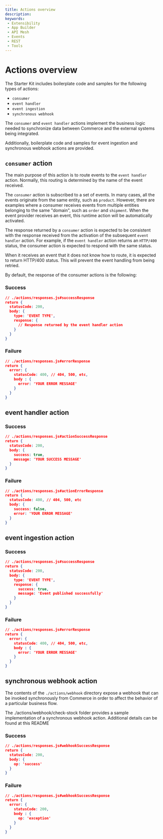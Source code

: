```yaml
---
title: Actions overview
description: 
keywords:
 - Extensibility
 - App Builder
 - API Mesh
 - Events
 - REST
 - Tools
---
```


# Actions overview

The Starter Kit includes boilerplate code and samples for the following types of actions:

* `consumer`
* `event handler`
* `event ingestion`
* `synchronous webhook`

The `consumer` and `event handler` actions implement the business logic needed to synchronize data between Commerce and the external systems being integrated.

Additionally, boilerplate code and samples for event ingestion and synchronous webhook actions are provided.

## `consumer` action

The main purpose of this action is to route events to the `event handler` action. Normally, this routing is determined by the name of the event received.

The `consumer` action is subscribed to a set of events. In many cases, all the events originate from the same entity, such as `product`. However, there are examples where a consumer receives events from multiple entities belonging to the same "domain", such as `order` and `shipment`. When the event provider receives an event, this runtime action will be automatically activated.

The response returned by a `consumer` action is expected to be consistent with the response received from the activation of the subsequent `event handler` action. For example, if the `event handler` action returns an `HTTP/400` status, the consumer action is expected to respond with the same status.

When it receives an event that it does not know how to route, it is expected to return HTTP/400 status. This will prevent the event handling from being retried.

By default, the response of the consumer actions is the following:

<CodeBlock slots="heading, code" repeat="2" languages="JSON, JSON" />

### Success

```json
// ./actions/responses.js#successResponse
return {
  statusCode: 200,
  body: {
    type: 'EVENT TYPE',
    response: {
      // Response returned by the event handler action
    }
  }
}
```

### Failure

```json
// ./actions/responses.js#errorResponse
return {
  error: {
    statusCode: 400, // 404, 500, etc,
    body : {
      error: 'YOUR ERROR MESSAGE'
    }
  }
}
```

## event handler action

<CodeBlock slots="heading, code" repeat="2" languages="JSON, JSON" />

### Success

```json
// ./actions/responses.js#actionSuccessResponse
return {
  statusCode: 200,
  body: {
    success: true,
    message: 'YOUR SUCCESS MESSAGE'
  }
}
```

### Failure

```json
// ./actions/responses.js#actionErrorResponse
return {
  statusCode: 400, // 404, 500, etc
  body: {
    success: false,
    error: 'YOUR ERROR MESSAGE'
  }
}
```

## event ingestion action

<CodeBlock slots="heading, code" repeat="2" languages="JSON, JSON" />

### Success

```json
// ./actions/responses.js#successResponse
return {
  statusCode: 200,
  body: {
    type: 'EVENT TYPE',
    response: {
      success: true,
      message: 'Event published successfully'
    }
  }
}
```

### Failure

```json
// ./actions/responses.js#errorResponse
return {
  error: {
    statusCode: 400, // 404, 500, etc,
    body : {
      error: 'YOUR ERROR MESSAGE'
    }
  }
}
```

## synchronous webhook action

The contents of the `./actions/webhook` directory expose a webhook that can be invoked synchronously from Commerce in order to affect the behavior of a particular business flow.

The ./actions/webhook/check-stock folder provides a sample implementation of a synchronous webhook action. Additional details can be found at this README

<CodeBlock slots="heading, code" repeat="2" languages="JSON, JSON" />

### Success

```json
// ./actions/responses.js#webhookSuccessResponse
return {
  statusCode: 200,
  body: {
    op: 'success'
  }
}
```

### Failure

```json
// ./actions/responses.js#webhookSuccessResponse
return {
  error: {
    statusCode: 200,
    body : {
      op: 'exception'
    }
  }
}
```
